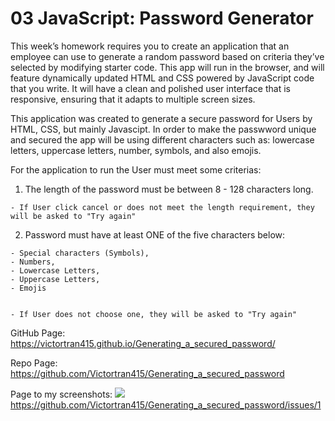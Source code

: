 # 03 JavaScript: Password Generator

This week’s homework requires you to create an application that an employee can use to generate a random password based on criteria they’ve selected by modifying starter code. This app will run in the browser, and will feature dynamically updated HTML and CSS powered by JavaScript code that you write. It will have a clean and polished user interface that is responsive, ensuring that it adapts to multiple screen sizes.

This application was created to generate a secure password for Users by HTML, CSS, but mainly Javascipt. In order to make the passwword unique and secured the app will be using different characters such as: lowercase letters, uppercase letters, number, symbols, and also emojis. 

For the application to run the User must meet some criterias:
  1. The length of the password must be between 8 - 128 characters long.

    - If User click cancel or does not meet the length requirement, they will be asked to "Try again"
  
  2. Password must have at least ONE of the five characters below:

    - Special characters (Symbols),
    - Numbers,
    - Lowercase Letters,
    - Uppercase Letters,
    - Emojis
    

    - If User does not choose one, they will be asked to "Try again"


GitHub Page:
  https://victortran415.github.io/Generating_a_secured_password/

Repo Page:
  https://github.com/Victortran415/Generating_a_secured_password

Page to my screenshots:
![](https://media.giphy.com/media/BiXsgbpEWGYTfkCfAg/giphy.gif)
  https://github.com/Victortran415/Generating_a_secured_password/issues/1
  
